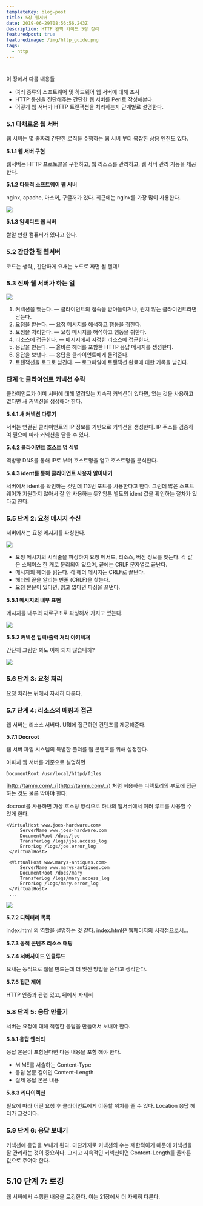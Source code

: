 ```yaml
---
templateKey: blog-post
title: 5장 웹서버
date: 2019-06-29T08:56:56.243Z
description: HTTP 완벽 가이드 5장 정리
featuredpost: true
featuredimage: /img/http_guide.png
tags:
  - http
---
```

#

이 장에서 다룰 내용들

- 여러 종류의 소프트웨어 및 하드웨어 웹 서버에 대해 조사
- HTTP 통신을 진단해주는 간단한 웹 서버를 Perl로 작성해본다.
- 어떻게 웹 서버가 HTTP 트랜잭션을 처리하는지 단계별로 설명한다.

### 5.1 다채로운 웹 서버

웹 서버는 몇 줄짜리 간단한 로직을 수행하는 웹 서버 부터 복잡한 상용 엔진도 있다.

**5.1.1 웹 서버 구현**

웹서버는 HTTP 프로토콜을 구현하고, 웹 리소스를 관리하고, 웹 서버 관리 기능을 제공한다. 

**5.1.2 다목적 소프트웨어 웹 서버**

nginx, apache, 마소꺼, 구글꺼가 있다. 최근에는 nginx를 가장 많이 사용한다.

![](_2019-06-24__2-094f59c9-2b42-465c-b986-a8ad93071d66.37.46.png)

**5.1.3 임베디드 웹 서버**

쌀알 만한 컴퓨터가 있다고 한다.

### 5.2 간단한 펄 웹서버

코드는 생략,, 간단하게 요새는 노드로 짜면 될 텐데!

### 5.3 진짜 웹 서버가 하는 일

![](Untitled-e6f2ebb6-3d9f-4855-b9a7-2750f74d96dc.png)

1. 커넥션을 맺는다. — 클라이언트의 접속을 받아들이거나, 원치 않는 클라이언트라면 닫는다.
2. 요청을 받는다. — 요청 메시지를 해석하고 행동을 취한다.
3. 요청을 처리한다. — 요청 메시지를 해석하고 행동을 취한다.
4. 리소스에 접근한다. — 메시지에서 지정한 리소스에 접근한다.
5. 응답을 만든다. — 올바른 헤더를 포함한 HTTP 응답 메시지를 생성한다.
6. 응답을 보낸다. — 응답을 클라이언트에게 돌려준다.
7. 트랜잭션을 로그로 남긴다. — 로그파일에 트랜잭션 완료에 대한 기록을 남긴다.

### 단계 1: 클라이언트 커넥션 수락

클라이언트가 이미 서버에 대해 열려있는 지속적 커넥션이 있다면, 있는 것을 사용하고 없다면 새 커넥션을 생성해야 한다.

**5.4.1 새 커넥션 다루기**

서버는 연결된 클라이언트의 IP 정보를 기반으로 커넥션을 생성한다. IP 주소를 검증하여 필요에 따라 커넥션을 닫을 수 있다.

**5.4.2 클라이언트 호스트 명 식별**

역방향 DNS를 통해 IP로 부터 호스트명을 얻고 호스트명을 분석한다.

**5.4.3 ident를 통해 클라이언트 사용자 알아내기**

서버에서 ident를 확인하는 것인데 113번 포트를 사용한다고 한다. 그런데 많은 소프트웨어가 지원하지 않아서 잘 안 사용하는 듯? 암튼 별도의 ident 값을 확인하는 절차가 있다고 한다.

### 5.5 단계 2: 요청 메시지 수신

서버에서는 요청 메시지를 파싱한다.

![](Untitled-1003319b-6b36-4a9a-bc41-ec357799a459.png)

- 요청 메시지의 시작줄을 파싱하여 요청 메서드, 리소스, 버전 정보를 찾는다. 각 값은 스페이스 한 개로 분리되어 있으며, 끝에는 CRLF 문자열로 끝난다.
- 메시지의 헤더를 읽는다. 각 헤더 메시지는 CRLF로 끝난다.
- 헤더의 끝을 알리는 빈줄 (CRLF)을 찾는다.
- 요청 본문이 있다면, 읽고 없다면 파싱을 끝낸다.

**5.5.1 메시지의 내부 표현**

메시지를 내부의 자료구조로 파싱해서 가지고 있는다.

![](Untitled-7b7220d4-d7d9-4e8c-b71e-3d202ab260e1.png)

**5.5.2 커넥션 입력/출력 처리 아키텍쳐**

간단히 그림만 봐도 이해 되지 않습니까?

![](Untitled-1ca30496-1c21-4ddc-943c-4659b6c7b0c9.png)

### 5.6 단계 3: 요청 처리

요청 처리는 뒤에서 자세히 다룬다.

### 5.7 단계 4: 리소스의 매핑과 접근

웹 서버는 리소스 서버다. URI에 접근하면 컨텐츠를 제공해준다.

**5.7.1 Docroot**

웹 서버 파일 시스템의 특별한 폴더를 웹 콘텐츠를 위해 설정한다.

아파치 웹 서버를 기준으로 설명하면

    DocumentRoot /usr/local/httpd/files

[http://tamm.com/../](http://tamm.com/../) 처럼 허용하는 디렉토리의 부모에 접근하는 것도 물론 막아야 한다.

docroot를 사용하면 가상 호스팅 방식으로 하나의 웹서버에서 여러 루트를 사용할 수 있게 한다.

    <VirtualHost www.joes-hardware.com> 
    	 ServerName www.joes-hardware.com 
    	 DocumentRoot /docs/joe 
    	 TransferLog /logs/joe.access_log 
    	 ErrorLog /logs/joe.error_log 
     </VirtualHost> 
     
     <VirtualHost www.marys-antiques.com> 
    	 ServerName www.marys-antiques.com 
    	 DocumentRoot /docs/mary 
    	 TransferLog /logs/mary.access_log 
    	 ErrorLog /logs/mary.error_log 
     </VirtualHost> 
     ...

![](Untitled-68be840e-cfa3-4ccf-8d7d-a123e2ee7885.png)

**5.7.2 디렉터리 목록**

index.html 의 역할을 설명하는 것 같다. index.html은 웹페이지의 시작점으로서...

**5.7.3 동적 콘텐츠 리소스 매핑**

**5.7.4 서버사이드 인클루드**

요새는 동적으로 웹을 만드는데 더 멋진 방법을 쓴다고 생각한다.

**5.7.5 접근 제어**

HTTP 인증과 관련 있고, 뒤에서 자세히

### 5.8 단계 5: 응답 만들기

서버는 요청에 대해 적절한 응답을 만들어서 보내야 한다.

**5.8.1 응답 엔터티**

응답 본문이 포함된다면 다음 내용을 포함 해야 한다.

- MIME를 서술하는 Content-Type
- 응답 본문 길이인 Content-Length
- 실제 응답 본문 내용

**5.8.3 리다이렉션**

필요에 따라 어떤 요청 후 클라이언트에게 이동할 위치를 줄 수 있다. Location 응답 헤더가 그것이다.

### 5.9 단계 6: 응답 보내기

커넥션에 응답을 보내게 된다. 마찬가지로 커넥션의 수는 제한적이기 때문에 커넥션을 잘 관리하는 것이 중요하다. 그리고 지속적인 커넥션이면 Content-Length를 올바른 값으로 주어야 한다.

## 5.10 단계 7: 로깅

웹 서버에서 수행한 내용을 로깅한다. 이는 21장에서 더 자세히 다룬다.